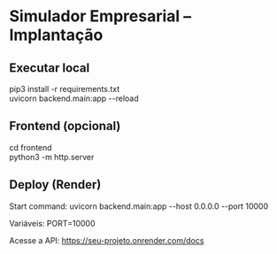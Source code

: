 
# Simulador Empresarial – Implantação

## Executar local

pip3 install -r requirements.txt  
uvicorn backend.main:app --reload  

## Frontend (opcional)

cd frontend  
python3 -m http.server  

## Deploy (Render)

Start command:
uvicorn backend.main:app --host 0.0.0.0 --port 10000  

Variáveis:
PORT=10000  

Acesse a API:
https://seu-projeto.onrender.com/docs
